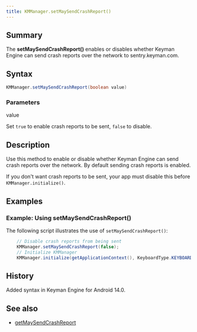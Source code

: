 ```yaml
---
title: KMManager.setMaySendCrashReport()
---
```


## Summary
The **setMaySendCrashReport()** enables or disables whether Keyman Engine can send crash reports over the 
network to sentry.keyman.com.

## Syntax
```java
KMManager.setMaySendCrashReport(boolean value)
```

### Parameters
value

Set `true` to enable crash reports to be sent, `false` to disable.

## Description
Use this method to enable or disable whether Keyman Engine can send crash reports over the network. 
By default sending crash reports is enabled.

If you don't want crash reports to be sent, your app must disable this before `KMManager.initialize()`.

## Examples

### Example: Using setMaySendCrashReport()
The following script illustrates the use of `setMaySendCrashReport()`: 
```java
    // Disable crash reports from being sent
    KMManager.setMaySendCrashReport(false);
    // Initialize KMManager
    KMManager.initialize(getApplicationContext(), KeyboardType.KEYBOARD_TYPE_INAPP);
```

## History
Added syntax in Keyman Engine for Android 14.0.

## See also
* [getMaySendCrashReport](getMaySendCrashReport)
